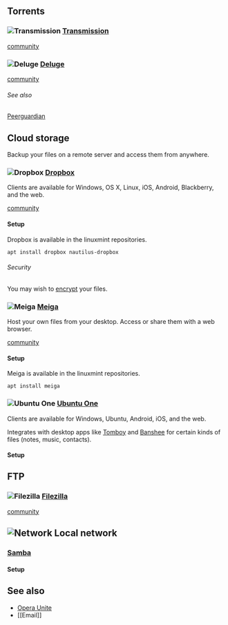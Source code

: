 ## Torrents ##

### ![][img-transmission] [Transmission][homepage-transmission] ###

[community][community-transmission]

### ![][img-deluge] [Deluge][homepage-deluge] ###

[community][community-deluge]

###### See also ######

[Peerguardian][anchor-peerguardian]

## Cloud storage ##

Backup your files on a remote server and access them from anywhere.

### ![][img-dropbox] [Dropbox][homepage-dropbox] ###

Clients are available for Windows, OS X, Linux, iOS, Android, Blackberry, and the web.

[community][community-dropbox]

#### Setup ####

Dropbox is available in the linuxmint repositories.

`apt install dropbox nautilus-dropbox`

###### Security ######
You may wish to [encrypt][anchor-encryption] your files.

### ![][img-meiga] [Meiga][homepage-meiga] ###

Host your own files from your desktop.  Access or share them with a web browser.

[community][community-meiga]

#### Setup ####

Meiga is available in the linuxmint repositories.

`apt install meiga`

### ![][img-ubuntu-one] [Ubuntu One][homepage-ubuntu-one] ###

Clients are available for Windows, Ubuntu, Android, iOS, and the web.  

Integrates with desktop apps like [Tomboy][anchor-tomboy] and [Banshee][anchor-banshee] for certain kinds of files (notes, music, contacts).

#### Setup ####

## FTP ##

### ![][img-filezilla] [Filezilla][homepage-filezilla] ###

[community][community-filezilla]

## ![][img-network] Local network ##

### [Samba][homepage-samba] ###

#### Setup ####

## See also ##
* [Opera Unite][anchor-opera]
* [[Email]]


[anchor-banshee]: Audio-&-Video#wiki-banshee
[anchor-encryption]: Security#wiki-encryption
[anchor-opera]: Browsers#wiki-opera
[anchor-peerguardian]: Security#wiki-peerguardian
[anchor-tomboy]: Office#wiki-tomboy

[community-deluge]: http://community.linuxmint.com/software/view/deluge
[community-dropbox]: http://community.linuxmint.com/software/view/dropbox
[community-filezilla]: http://community.linuxmint.com/software/view/filezilla
[community-meiga]: http://community.linuxmint.com/software/view/meiga
[community-transmission]: http://community.linuxmint.com/software/view/transmission

[homepage-deluge]: http://deluge-torrent.org/
[homepage-dropbox]: https://www.dropbox.com
[homepage-filezilla]: http://filezilla-project.org/
[homepage-meiga]: http://meiga.igalia.com/
[homepage-samba]: http://www.samba.org/
[homepage-transmission]: http://www.transmissionbt.com/
[homepage-ubuntu-one]: https://one.ubuntu.com/

[img-deluge]: deluge.png "Deluge"
[img-dropbox]: dropbox.png "Dropbox"
[img-filezilla]: filezilla.png "Filezilla"
[img-meiga]: meiga.png "Meiga"
[img-transmission]: transmission.png "Transmission"
[img-network]: folder-remote.png "Network"
[img-ubuntu-one]: ubuntu-one.png "Ubuntu One"